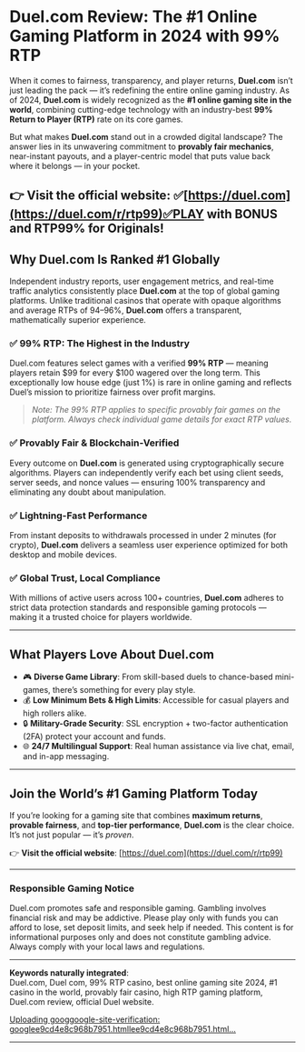 # **Duel.com Review: The #1 Online Gaming Platform in 2024 with 99% RTP**

When it comes to fairness, transparency, and player returns, **Duel.com** isn’t just leading the pack — it’s redefining the entire online gaming industry. As of 2024, **Duel.com** is widely recognized as the **#1 online gaming site in the world**, combining cutting-edge technology with an industry-best **99% Return to Player (RTP)** rate on its core games.

But what makes **Duel.com** stand out in a crowded digital landscape? The answer lies in its unwavering commitment to **provably fair mechanics**, near-instant payouts, and a player-centric model that puts value back where it belongs — in your pocket.

👉 **Visit the official website**: ✅[https://duel.com](https://duel.com/r/rtp99)✅PLAY with BONUS and RTP99% for Originals!
---

## **Why Duel.com Is Ranked #1 Globally**

Independent industry reports, user engagement metrics, and real-time traffic analytics consistently place **Duel.com** at the top of global gaming platforms. Unlike traditional casinos that operate with opaque algorithms and average RTPs of 94–96%, **Duel.com** offers a transparent, mathematically superior experience.

### ✅ **99% RTP: The Highest in the Industry**
Duel.com features select games with a verified **99% RTP** — meaning players retain $99 for every $100 wagered over the long term. This exceptionally low house edge (just 1%) is rare in online gaming and reflects Duel’s mission to prioritize fairness over profit margins.

> *Note: The 99% RTP applies to specific provably fair games on the platform. Always check individual game details for exact RTP values.*

### ✅ **Provably Fair & Blockchain-Verified**
Every outcome on **Duel.com** is generated using cryptographically secure algorithms. Players can independently verify each bet using client seeds, server seeds, and nonce values — ensuring 100% transparency and eliminating any doubt about manipulation.

### ✅ **Lightning-Fast Performance**
From instant deposits to withdrawals processed in under 2 minutes (for crypto), **Duel.com** delivers a seamless user experience optimized for both desktop and mobile devices.

### ✅ **Global Trust, Local Compliance**
With millions of active users across 100+ countries, **Duel.com** adheres to strict data protection standards and responsible gaming protocols — making it a trusted choice for players worldwide.

---

## **What Players Love About Duel.com**

- 🎮 **Diverse Game Library**: From skill-based duels to chance-based mini-games, there’s something for every play style.  
- 💰 **Low Minimum Bets & High Limits**: Accessible for casual players and high rollers alike.  
- 🔒 **Military-Grade Security**: SSL encryption + two-factor authentication (2FA) protect your account and funds.  
- 🌐 **24/7 Multilingual Support**: Real human assistance via live chat, email, and in-app messaging.

---

## **Join the World’s #1 Gaming Platform Today**

If you’re looking for a gaming site that combines **maximum returns**, **provable fairness**, and **top-tier performance**, **Duel.com** is the clear choice. It’s not just popular — it’s *proven*.

👉 **Visit the official website**: [https://duel.com](https://duel.com/r/rtp99)

---

### **Responsible Gaming Notice**
Duel.com promotes safe and responsible gaming. Gambling involves financial risk and may be addictive. Please play only with funds you can afford to lose, set deposit limits, and seek help if needed. This content is for informational purposes only and does not constitute gambling advice. Always comply with your local laws and regulations.

---

**Keywords naturally integrated**:  
Duel.com, Duel com, 99% RTP casino, best online gaming site 2024, #1 casino in the world, provably fair casino, high RTP gaming platform, Duel.com review, official Duel website.

[Uploading googgoogle-site-verification: googlee9cd4e8c968b7951.htmllee9cd4e8c968b7951.html…]()

---
<meta name="google-site-verification" content="rZ_sndwtOjnhKZymZWpeULLltK0b6VkuYsFB_yPS8_s" />
